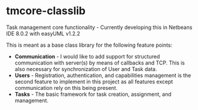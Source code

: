 # tmcore-classlib
Task management core functionality - Currently developing this in Netbeans IDE 8.0.2 with easyUML v1.2.2

This is meant as a base class library for the following feature points:
* __Communication__ - I would like to add support for structured communication with server(s) by means of callbacks and TCP. This is also necessary for synchronization of User and Task data.
* __Users__ - Registration, authentication, and capabilities management is the second feature to implement in this project as all features except communication rely on this being present.
* __Tasks__ - The basic framework for task creation, assignment, and management.
